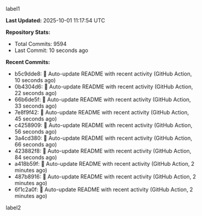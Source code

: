 
label1 
<!-- ACTIVITY_START -->
**Last Updated:** 2025-10-01 11:17:54 UTC

**Repository Stats:**
- Total Commits: 9594
- Last Commit: 10 seconds ago

**Recent Commits:**
- b5c9dde8: 🤖 Auto-update README with recent activity (GitHub Action, 10 seconds ago)
- 0b4304d6: 🤖 Auto-update README with recent activity (GitHub Action, 22 seconds ago)
- 66b6de5f: 🤖 Auto-update README with recent activity (GitHub Action, 33 seconds ago)
- 7e8f9f42: 🤖 Auto-update README with recent activity (GitHub Action, 45 seconds ago)
- c4258909: 🤖 Auto-update README with recent activity (GitHub Action, 56 seconds ago)
- 3a4cd380: 🤖 Auto-update README with recent activity (GitHub Action, 66 seconds ago)
- 423882f8: 🤖 Auto-update README with recent activity (GitHub Action, 84 seconds ago)
- a418b59f: 🤖 Auto-update README with recent activity (GitHub Action, 2 minutes ago)
- 487b8916: 🤖 Auto-update README with recent activity (GitHub Action, 2 minutes ago)
- 6f1c2a0f: 🤖 Auto-update README with recent activity (GitHub Action, 2 minutes ago)
<!-- ACTIVITY_END -->

label2
